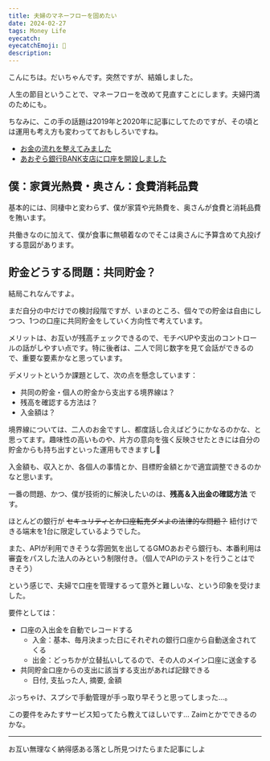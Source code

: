 ```yaml
---
title: 夫婦のマネーフローを固めたい
date: 2024-02-27
tags: Money Life
eyecatch: 
eyecatchEmoji: 🐽
description: 
---
```


こんにちは。だいちゃんです。突然ですが、結婚しました。

人生の節目ということで、マネーフローを改めて見直すことにします。夫婦円満のためにも。

ちなみに、この手の話題は2019年と2020年に記事にしてたのですが、その頃とは運用も考え方も変わってておもしろいですね。

* [お金の流れを整えてみました](https://blog.udcxx.me/article/190504/money-flow/)
* [あおぞら銀行BANK支店に口座を開設しました](https://udcxx.hateblo.jp/entry/2020/05/23/200000)

## 僕：家賃光熱費・奥さん：食費消耗品費

基本的には、同棲中と変わらず、僕が家賃や光熱費を、奥さんが食費と消耗品費を賄います。

共働きなのに加えて、僕が食事に無頓着なのでそこは奥さんに予算含めて丸投げする意図があります。


## 貯金どうする問題：共同貯金？

結局これなんですよ。

まだ自分の中だけでの検討段階ですが、いまのところ、個々での貯金は自由にしつつ、1つの口座に共同貯金をしていく方向性で考えています。

メリットは、お互いが残高チェックできるので、モチベUPや支出のコントロールの話がしやすい点です。特に後者は、二人で同じ数字を見て会話ができるので、重要な要素かなと思っています。

デメリットというか課題として、次の点を懸念しています：

* 共同の貯金・個人の貯金から支出する境界線は？
* 残高を確認する方法は？
* 入金額は？

境界線については、二人のお金ですし、都度話し合えばどうにかなるのかな、と思ってます。趣味性の高いものや、片方の意向を強く反映させたときには自分の貯金からも持ち出すといった運用もできますし🍣

入金額も、収入とか、各個人の事情とか、目標貯金額とかで適宜調整できるのかなと思います。

一番の問題、かつ、僕が技術的に解決したいのは、**残高＆入出金の確認方法** です。

ほとんどの銀行が ~~セキュリティとか口座転売ダメよの法律的な問題？~~ 紐付けできる端末を1台に限定しているようでした。

また、APIが利用できそうな雰囲気を出してるGMOあおぞら銀行も、本番利用は審査をパスした法人のみという制限付き。（個人でAPIのテストを行うことはできそう）

という感じで、夫婦で口座を管理するって意外と難しいな、という印象を受けました。

要件としては：

* 口座の入出金を自動でレコードする
  * 入金：基本、毎月決まった日にそれぞれの銀行口座から自動送金されてくる
  * 出金：どっちかが立替払いしてるので、その人のメイン口座に送金する
* 共同貯金口座からの支出に該当する支出があれば記録できる
  * 日付, 支払った人, 摘要, 金額

ぶっちゃけ、スプシで手動管理が手っ取り早そうと思ってしまった...。

この要件をみたすサービス知ってたら教えてほしいです... Zaimとかでできるのかな。

---

お互い無理なく納得感ある落とし所見つけたらまた記事にしよ